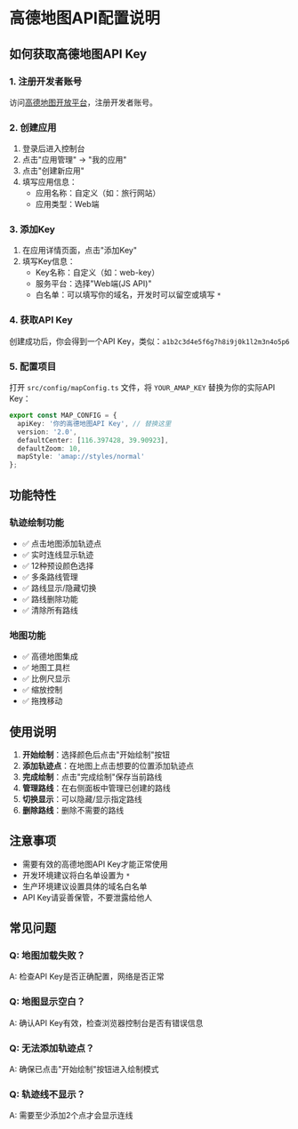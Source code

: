 # 高德地图API配置说明

## 如何获取高德地图API Key

### 1. 注册开发者账号
访问[高德地图开放平台](https://lbs.amap.com/)，注册开发者账号。

### 2. 创建应用
1. 登录后进入控制台
2. 点击"应用管理" → "我的应用"
3. 点击"创建新应用"
4. 填写应用信息：
   - 应用名称：自定义（如：旅行网站）
   - 应用类型：Web端

### 3. 添加Key
1. 在应用详情页面，点击"添加Key"
2. 填写Key信息：
   - Key名称：自定义（如：web-key）
   - 服务平台：选择"Web端(JS API)"
   - 白名单：可以填写你的域名，开发时可以留空或填写 `*`

### 4. 获取API Key
创建成功后，你会得到一个API Key，类似：`a1b2c3d4e5f6g7h8i9j0k1l2m3n4o5p6`

### 5. 配置项目
打开 `src/config/mapConfig.ts` 文件，将 `YOUR_AMAP_KEY` 替换为你的实际API Key：

```typescript
export const MAP_CONFIG = {
  apiKey: '你的高德地图API Key', // 替换这里
  version: '2.0',
  defaultCenter: [116.397428, 39.90923],
  defaultZoom: 10,
  mapStyle: 'amap://styles/normal'
};
```

## 功能特性

### 轨迹绘制功能
- ✅ 点击地图添加轨迹点
- ✅ 实时连线显示轨迹
- ✅ 12种预设颜色选择
- ✅ 多条路线管理
- ✅ 路线显示/隐藏切换
- ✅ 路线删除功能
- ✅ 清除所有路线

### 地图功能
- ✅ 高德地图集成
- ✅ 地图工具栏
- ✅ 比例尺显示
- ✅ 缩放控制
- ✅ 拖拽移动

## 使用说明

1. **开始绘制**：选择颜色后点击"开始绘制"按钮
2. **添加轨迹点**：在地图上点击想要的位置添加轨迹点
3. **完成绘制**：点击"完成绘制"保存当前路线
4. **管理路线**：在右侧面板中管理已创建的路线
5. **切换显示**：可以隐藏/显示指定路线
6. **删除路线**：删除不需要的路线

## 注意事项

- 需要有效的高德地图API Key才能正常使用
- 开发环境建议将白名单设置为 `*`
- 生产环境建议设置具体的域名白名单
- API Key请妥善保管，不要泄露给他人

## 常见问题

### Q: 地图加载失败？
A: 检查API Key是否正确配置，网络是否正常

### Q: 地图显示空白？
A: 确认API Key有效，检查浏览器控制台是否有错误信息

### Q: 无法添加轨迹点？
A: 确保已点击"开始绘制"按钮进入绘制模式

### Q: 轨迹线不显示？
A: 需要至少添加2个点才会显示连线 